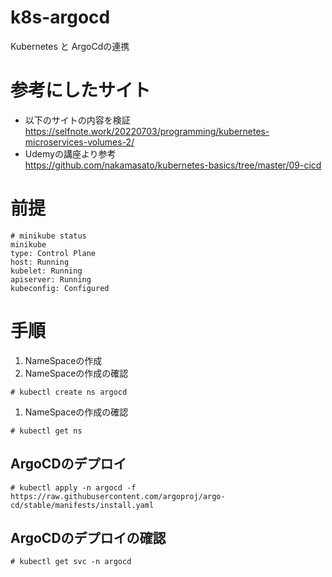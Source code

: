 # k8s-argocd
Kubernetes と ArgoCdの連携

# 参考にしたサイト
- 以下のサイトの内容を検証<br>
https://selfnote.work/20220703/programming/kubernetes-microservices-volumes-2/
- Udemyの講座より参考<br>
https://github.com/nakamasato/kubernetes-basics/tree/master/09-cicd

# 前提
~~~
# minikube status 
minikube
type: Control Plane
host: Running
kubelet: Running
apiserver: Running
kubeconfig: Configured
~~~
# 手順
1. NameSpaceの作成
1. NameSpaceの作成の確認

~~~
# kubectl create ns argocd
~~~
1. NameSpaceの作成の確認
~~~
# kubectl get ns
~~~
## ArgoCDのデプロイ
~~~
# kubectl apply -n argocd -f https://raw.githubusercontent.com/argoproj/argo-cd/stable/manifests/install.yaml
~~~
## ArgoCDのデプロイの確認
~~~
# kubectl get svc -n argocd
~~~

